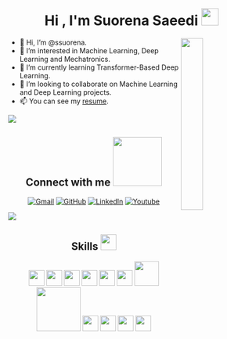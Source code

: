 <h1 align="center"><b>Hi , I'm Suorena Saeedi </b><img src="https://media.giphy.com/media/hvRJCLFzcasrR4ia7z/giphy.gif" width="35"></h1>

<img width="30%" align="right" src = "https://cdn.dribbble.com/users/926537/screenshots/4502924/media/18181eb39eec9784db256e246954adba.gif" width = 250px>

- 👋 Hi, I’m @ssuorena.
- 👀 I’m interested in Machine Learning, Deep Learning and Mechatronics.
- 🌱 I’m currently learning Transformer-Based Deep Learning.
- 💞️ I’m looking to collaborate on Machine Learning and Deep Learning projects.
- 📫 You can see my [resume](https://drive.google.com/file/d/1RYV8YcfnhZYtSxosDF1VZSSaW-hw5wVe/view?usp=share_link).


<a href="https://www.youtube.com/watch?v=dQw4w9WgXcQ"><img src="https://user-images.githubusercontent.com/73097560/115834477-dbab4500-a447-11eb-908a-139a6edaec5c.gif"><a/>

<h2 align="center"> Connect with me <img src='https://raw.githubusercontent.com/ShahriarShafin/ShahriarShafin/main/Assets/handshake.gif' width="100px"> </h2>
<p align="center">
  <a></a>
	<a href="mailto:Ssuorena@gmail.com"><img src="https://img.icons8.com/bubbles/50/000000/gmail.png" alt="Gmail"/></a>
	<a href="https://github.com/ssuorena"><img src="https://img.icons8.com/bubbles/50/000000/github.png" alt="GitHub"/></a>
	<a href="https://www.linkedin.com/in/suorena-saeedi/"><img src="https://img.icons8.com/bubbles/50/000000/linkedin.png" alt="LinkedIn"/></a>
	<a ></a>
	<a ></a>
	<a href="https://www.youtube.com/@suorenasaiedi4244"><img src="https://img.icons8.com/bubbles/50/000000/youtube.png" alt="Youtube"/></a>
  
  <a href="https://www.youtube.com/watch?v=dQw4w9WgXcQ"><img src="https://user-images.githubusercontent.com/73097560/115834477-dbab4500-a447-11eb-908a-139a6edaec5c.gif"></a>
  
  <h2 align="center"> Skills <img src = "https://media2.giphy.com/media/QssGEmpkyEOhBCb7e1/giphy.gif?cid=ecf05e47a0n3gi1bfqntqmob8g9aid1oyj2wr3ds3mg700bl&rid=giphy.gif" width = 32px> </h2>
  <p align="center">
     <img width ='32px' src ='https://raw.githubusercontent.com/rahulbanerjee26/githubAboutMeGenerator/main/icons/python.svg'> </a>
     <img width ='32px' src ='https://raw.githubusercontent.com/rahulbanerjee26/githubAboutMeGenerator/main/icons/c.svg'> </a>
     <img width ='32px' src ='https://raw.githubusercontent.com/rahulbanerjee26/githubAboutMeGenerator/main/icons/cpp.svg'> </a>
     <img width ='32px' src ='https://upload.wikimedia.org/wikipedia/commons/2/2d/Tensorflow_logo.svg'> </a>
     <img width ='32px' src ='https://upload.wikimedia.org/wikipedia/commons/a/ae/Keras_logo.svg'> </a>
     <img width ='32px' src ='https://www.svgrepo.com/show/354139/opencv.svg'> </a>
     <img width ='50px' src ='https://upload.wikimedia.org/wikipedia/commons/0/05/Scikit_learn_logo_small.svg'> </a>
     <img width ='90px' src ='https://upload.wikimedia.org/wikipedia/commons/3/31/NumPy_logo_2020.svg'> </a>
     <img width ='32px' src ='https://upload.wikimedia.org/wikipedia/commons/2/22/Pandas_mark.svg'> </a>
     <img width ='32px' src ='https://upload.wikimedia.org/wikipedia/commons/8/84/Matplotlib_icon.svg'> </a>
     <img width ='32px' src ='https://www.svgrepo.com/show/373830/matlab.svg'> </a>
     <img width ='32px' src ='https://upload.wikimedia.org/wikipedia/commons/3/36/Simulink_Logo_%28non-wordmark%29.png'> </a>
<!---
ssuorena/ssuorena is a ✨ special ✨ repository because its `README.md` (this file) appears on your GitHub profile.
You can click the Preview link to take a look at your changes.
--->
